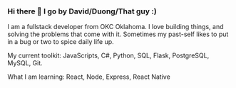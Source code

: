 ### Hi there 👋 I go by David/Duong/That guy :)

I am a fullstack developer from OKC Oklahoma. I love building things, and solving the problems that come with it. Sometimes my past-self likes to put in a bug or two to spice daily life up.

My current toolkit: JavaScripts, C#, Python, SQL, Flask, PostgreSQL, MySQL, Git.

What I am learning: React, Node, Express, React Native

